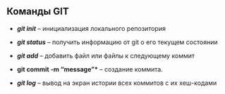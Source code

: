 ## __Команды GIT__

* __*git init*__ – инициализация локального репозитория
* __*git status*__ – получить информацию от git о его текущем состоянии

* __*git add*__ – добавить файл или файлы к следующему коммит

* __git commit -m “message”*__ – создание коммита.

* __*git log*__ – вывод на экран истории всех коммитов с их хеш-кодами